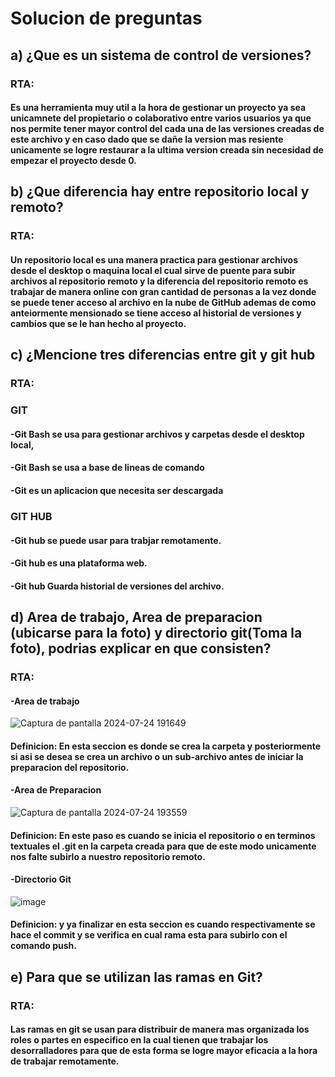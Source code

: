 # Solucion de preguntas

## a) ¿Que es un sistema de control de versiones?
### RTA:
#### Es una herramienta muy util a la hora de gestionar un proyecto ya sea unicamnete del propietario o colaborativo entre varios usuarios ya que nos permite tener mayor control del cada una de las versiones creadas de este archivo y en caso dado que se dañe la version mas resiente unicamente se logre restaurar a la ultima version creada sin necesidad de empezar el proyecto desde 0.


## b) ¿Que diferencia hay entre repositorio local y remoto?
### RTA:
#### Un repositorio local es una manera practica para gestionar archivos desde el desktop o maquina local el cual sirve de puente para subir archivos al repositorio remoto y la diferencia del repositorio remoto es trabajar de manera online con gran cantidad de personas a la vez donde se puede tener acceso al archivo en la nube de GitHub ademas de como anteiormente mensionado se tiene acceso al historial de versiones y cambios que se le han hecho al proyecto.

## c) ¿Mencione tres diferencias entre git y git hub
### RTA:        
###                        GIT                                                                   
#### -Git Bash se usa para gestionar archivos y carpetas desde el desktop local,  
#### -Git Bash se usa a base de lineas de comando                                 
#### -Git es un aplicacion que necesita ser descargada                            
         
###                       GIT HUB
#### -Git hub se puede usar para trabjar remotamente.
#### -Git hub es una plataforma web.
#### -Git hub Guarda historial de versiones del archivo.



## d) Area de trabajo, Area de preparacion (ubicarse para la foto) y directorio git(Toma la foto), podrias explicar en que consisten?
### RTA:
#### -Area de trabajo
![Captura de pantalla 2024-07-24 191649](https://github.com/user-attachments/assets/d09651e2-b2d9-4625-8218-610e13ebbbee)
#### **Definicion:** En esta seccion es donde se crea la carpeta y posteriormente si asi se desea se crea un archivo o un sub-archivo antes de iniciar la preparacion del repositorio.

#### -Area de Preparacion
![Captura de pantalla 2024-07-24 193559](https://github.com/user-attachments/assets/d74c2fc7-5bd8-48ea-aa7b-ad901f3c66b1)
#### **Definicion:** En este paso es cuando se inicia el repositorio o en terminos textuales el .git en la carpeta creada para que de este modo unicamente nos falte subirlo a nuestro repositorio remoto.

#### -Directorio Git
![image](https://github.com/user-attachments/assets/54fbe779-b7c9-446f-9760-cfe6811eb63a)
#### **Definicion:** y ya finalizar en esta seccion es cuando respectivamente se hace el commit y se verifica en cual rama esta para subirlo con el comando push.


## e) Para que se utilizan las ramas en Git?
### RTA:
#### Las ramas en git se usan para distribuir de manera mas organizada los roles o partes en especifico en la cual tienen que trabajar los desorralladores para que de esta forma se logre mayor eficacia a la hora de trabajar remotamente.


